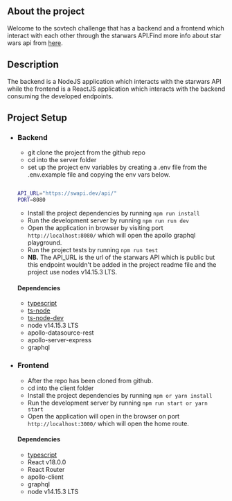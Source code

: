 ## About the project
Welcome to the sovtech challenge that has  a backend and a frontend which interact with each other through the starwars API.Find more info about star wars api from [here](https://swapi.dev/).


## Description
 The backend is a NodeJS application which interacts with the starwars API while the frontend is a ReactJS application which interacts with the backend consuming the developed endpoints.

## Project Setup

- ### Backend
  - git clone the project from the github repo
  - cd into the server folder
  - set up the project env variables by creating a .env file from the .env.example file and copying the env vars below.
  ```bash

  API_URL="https://swapi.dev/api/"
  PORT=8080
  ```
  - Install the project dependencies by running `npm run install`
  - Run the development server by running `npm run run dev`
  - Open the application in browser by visiting port `http://localhost:8080/` which will open the apollo graphql playground.
  - Run the project tests by running `npm run test`
  - **NB.** The API_URL is the url of the starwars API which is public but this endpoint wouldn't be added in the project readme file and the project use nodes v14.15.3 LTS.


  #### Dependencies

  - [typescript](https://typescript.org/)
  - [ts-node](https://www.npmjs.com/package/ts-node)
  - [ts-node-dev](https://www.npmjs.com/package/ts-node-dev)
  - node v14.15.3 LTS
  - apollo-datasource-rest
  - apollo-server-express
  - graphql

- ### Frontend
  - After the repo has been cloned from github.
  - cd into the client folder
  - Install the project dependencies by running `npm or yarn install`
  - Run the development server by running `npm run start or yarn  start`
  - Open the application will open in the browser on port `http://localhost:3000/` which will open the home route.

  #### Dependencies

  - [typescript](https://typescript.org/)
  - React v18.0.0
  - React Router
  - apollo-client
  - graphql
  - node v14.15.3 LTS
